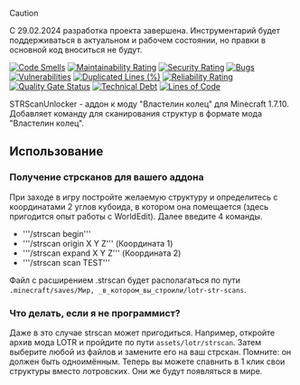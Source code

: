 > [!CAUTION]
> С 29.02.2024 разработка проекта завершена. Инструментарий будет поддерживаться в актуальном и рабочем состоянии, но
> правки в основной код вноситься не будут.

[![Code Smells][code_smells_badge]][code_smells_link]
[![Maintainability Rating][maintainability_rating_badge]][maintainability_rating_link]
[![Security Rating][security_rating_badge]][security_rating_link]
[![Bugs][bugs_badge]][bugs_link]
[![Vulnerabilities][vulnerabilities_badge]][vulnerabilities_link]
[![Duplicated Lines (%)][duplicated_lines_density_badge]][duplicated_lines_density_link]
[![Reliability Rating][reliability_rating_badge]][reliability_rating_link]
[![Quality Gate Status][quality_gate_status_badge]][quality_gate_status_link]
[![Technical Debt][technical_debt_badge]][technical_debt_link]
[![Lines of Code][lines_of_code_badge]][lines_of_code_link]

STRScanUnlocker - аддон к моду "Властелин колец" для Minecraft 1.7.10. Добавляет команду для сканирования структур в
формате мода "Властелин колец".

## Использование

### Получение стрсканов для вашего аддона

При заходе в игру постройте желаемую структуру и определитесь с координатами 2 углов кубоида, в котором она помещается
(здесь пригодится опыт работы с WorldEdit). Далее введите 4 команды.

* '''/strscan begin'''
* '''/strscan origin X Y Z''' (Координата 1)
* '''/strscan expand X Y Z''' (Координата 2)
* '''/strscan scan TEST'''

Файл с расширением .strscan будет располагаться по пути `.minecraft/saves/Мир, _в_котором_вы_строили/lotr-str-scans`.

### Что делать, если я не программист?

Даже в это случае strscan может пригодиться. Например, откройте архив мода LOTR и пройдите по
пути `assets/lotr/strscan`. Затем выберите любой из файлов и замените его на ваш стрскан. Помните: он должен быть
одноимённым. Теперь вы можете спавнить в 1 клик свои структуры вместо лотровских. Они же будут появляться в мире.

<!----------------------------------------------------------------------------->

[code_smells_badge]: https://sonarcloud.io/api/project_badges/measure?project=Hummel009_STRScanUnlocker&metric=code_smells

[code_smells_link]: https://sonarcloud.io/summary/overall?id=Hummel009_STRScanUnlocker

[maintainability_rating_badge]: https://sonarcloud.io/api/project_badges/measure?project=Hummel009_STRScanUnlocker&metric=sqale_rating

[maintainability_rating_link]: https://sonarcloud.io/summary/overall?id=Hummel009_STRScanUnlocker

[security_rating_badge]: https://sonarcloud.io/api/project_badges/measure?project=Hummel009_STRScanUnlocker&metric=security_rating

[security_rating_link]: https://sonarcloud.io/summary/overall?id=Hummel009_STRScanUnlocker

[bugs_badge]: https://sonarcloud.io/api/project_badges/measure?project=Hummel009_STRScanUnlocker&metric=bugs

[bugs_link]: https://sonarcloud.io/summary/overall?id=Hummel009_STRScanUnlocker

[vulnerabilities_badge]: https://sonarcloud.io/api/project_badges/measure?project=Hummel009_STRScanUnlocker&metric=vulnerabilities

[vulnerabilities_link]: https://sonarcloud.io/summary/overall?id=Hummel009_STRScanUnlocker

[duplicated_lines_density_badge]: https://sonarcloud.io/api/project_badges/measure?project=Hummel009_STRScanUnlocker&metric=duplicated_lines_density

[duplicated_lines_density_link]: https://sonarcloud.io/summary/overall?id=Hummel009_STRScanUnlocker

[reliability_rating_badge]: https://sonarcloud.io/api/project_badges/measure?project=Hummel009_STRScanUnlocker&metric=reliability_rating

[reliability_rating_link]: https://sonarcloud.io/summary/overall?id=Hummel009_STRScanUnlocker

[quality_gate_status_badge]: https://sonarcloud.io/api/project_badges/measure?project=Hummel009_STRScanUnlocker&metric=alert_status

[quality_gate_status_link]: https://sonarcloud.io/summary/overall?id=Hummel009_STRScanUnlocker

[technical_debt_badge]: https://sonarcloud.io/api/project_badges/measure?project=Hummel009_STRScanUnlocker&metric=sqale_index

[technical_debt_link]: https://sonarcloud.io/summary/overall?id=Hummel009_STRScanUnlocker

[lines_of_code_badge]: https://sonarcloud.io/api/project_badges/measure?project=Hummel009_STRScanUnlocker&metric=ncloc

[lines_of_code_link]: https://sonarcloud.io/summary/overall?id=Hummel009_STRScanUnlocker

